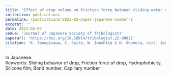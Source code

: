```yaml
---
title: "Effect of drop volume on friction force between sliding water drop and tilting surface"
collection: publications
permalink: /publications/2023-02-paper-japanese-number-1
excerpt: ''
date: 2023-02-07
venue: 'Journal of Japanese Society of Tribologists'
paperurl: 'https://doi.org/10.18914/tribologist.22-00021'
citation: 'K. Yanagisawa, C. Saito, W. Iwashita & N. Okumura, <i>J. Jpn Soc. Tribol.</i> (2023).'
---
```

In Japanese. <br>
Keywords: Sliding behavior of drop, Friction force of drop, Hydrophobicity, Silicone film, Bond number, Capillary number
